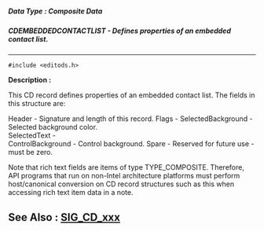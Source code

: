 ##### Data Type : Composite Data
##### CDEMBEDDEDCONTACTLIST - Defines properties of an embedded contact list.
---
```
#include <editods.h>
```
**Description :**

This CD record defines properties of an embedded contact list.  The fields in 
this structure are:

Header - Signature and length of this record.
Flags - 
SelectedBackground - Selected background color.  
SelectedText -  
ControlBackground - Control background.
Spare - Reserved for future use - must be zero.  

Note that rich text fields are items of type TYPE_COMPOSITE.  Therefore, API 
programs that run on non-Intel architecture platforms must perform 
host/canonical conversion on CD record structures such as this when accessing 
rich text item data in a note.

**See Also :**
[SIG_CD_xxx](/reference/Symb/SIG_CD_xxx)
---
